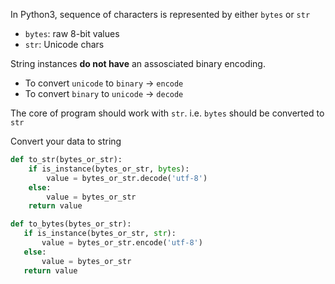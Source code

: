 In Python3, sequence of characters is represented by either `bytes` or `str`

* `bytes`: raw 8-bit values
* `str`: Unicode chars

String instances **do not have** an assosciated binary encoding.

* To convert `unicode` to `binary` -> `encode`
* To convert `binary` to `unicode` -> `decode`

The core of program should work with `str`. i.e. `bytes` should be converted to `str`

Convert your data to string
```python
def to_str(bytes_or_str):
    if is_instance(bytes_or_str, bytes):
        value = bytes_or_str.decode('utf-8')
    else:
        value = bytes_or_str
    return value
 ```
 
 ```python
def to_bytes(bytes_or_str):
    if is_instance(bytes_or_str, str):
        value = bytes_or_str.encode('utf-8')
    else:
        value = bytes_or_str
    return value
 ```
